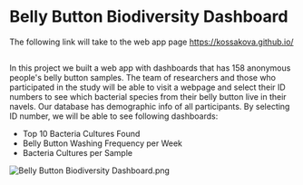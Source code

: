 # Belly Button Biodiversity Dashboard

The following link will take to the web app page https://kossakova.github.io/
##

In this project we built a web app with dashboards that has 158 anonymous people's belly button samples. The team of researchers and those who participated in the study will be able to visit a webpage and select their ID numbers to see which bacterial species from their belly button live in their navels.  Our database has demographic info of all participants. By selecting ID number, we will be able to see following dashboards:

- Top 10 Bacteria Cultures Found 
- Belly Button Washing Frequency per Week
- Bacteria Cultures per Sample

![Belly Button Biodiversity Dashboard.png](https://github.com/kossakova/kossakova.github.io/blob/main/Belly%20Button%20Biodiversity%20Dashboard.png)

